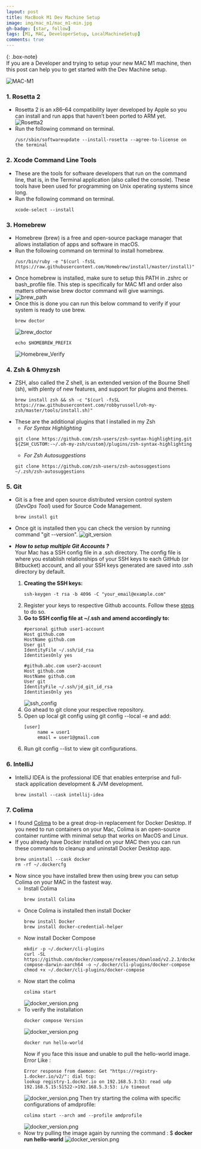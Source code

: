 ```yaml
---
layout: post
title: MacBook M1 Dev Machine Setup 
image: img/mac_m1/mac_m1-min.jpg
gh-badge: [star, follow]
tags: [M1, MAC, DeveloperSetup, LocalMachineSetup]
comments: true
---
```


{: .box-note}       
If you are a Developer and trying to setup your new MAC M1 machine,
then this post can help you to get started with the Dev Machine setup.

![MAC-M1](../img/mac_m1/mac_title_image.jpg)

### 1. Rosetta 2 
* Rosetta 2 is an x86–64 compatibility layer developed by Apple so you can install and run apps that 
haven’t been ported to ARM yet.
![Rosetta2](../img/mac_m1/rosetta.png)
* Run the following command on terminal.
  ```shell
  /usr/sbin/softwareupdate --install-rosetta --agree-to-license on the terminal 
  ```

### 2. Xcode Command Line Tools
* These are the tools for software developers that run on the command line, that is, 
in the Terminal application (also called the console). These tools have been used for 
programming on Unix operating systems since long.
* Run the following command on terminal.
  ```shell
  xcode-select --install 
  ```

### 3. Homebrew
* Homebrew (brew) is a free and open-source package manager that allows installation of apps
and software in macOS.
* Run the following command on terminal to install homebrew.
  ```shell
  /usr/bin/ruby -e "$(curl -fsSL https://raw.githubusercontent.com/Homebrew/install/master/install)"
  ```
* Once homebrew is installed, make sure to setup this PATH in .zshrc or bash_profile file. 
This step is specifically for MAC M1 and order also matters otherwise brew doctor command 
will give warnings.
* ![brew_path](../img/mac_m1/path_brew_zshrc.png)
* Once this is done you can run this below command to verify if your system is ready to use brew.
  ```shell
  brew doctor
  ```
  ![brew_doctor](../img/mac_m1/brew_doctor.png)
  ```shell
  echo $HOMEBREW_PREFIX
  ```
  ![Homebrew_Verify](../img/mac_m1/homebrew_verify.png)

### 4. Zsh & Ohmyzsh
* ZSH, also called the Z shell, is an extended version of the Bourne Shell (sh),
  with plenty of new features, and support for plugins and themes.
  ```shell
  brew install zsh && sh -c "$(curl -fsSL https://raw.githubusercontent.com/robbyrussell/oh-my-zsh/master/tools/install.sh)"
  ```
* These are the additional plugins that I installed in my Zsh
  * *For Syntax Highlighting*
  ```git
  git clone https://github.com/zsh-users/zsh-syntax-highlighting.git ${ZSH_CUSTOM:-~/.oh-my-zsh/custom}/plugins/zsh-syntax-highlighting
  ```  
  * *For Zsh Autosuggestions* 
  ```git
  git clone https://github.com/zsh-users/zsh-autosuggestions ~/.zsh/zsh-autosuggestions
  ```

### 5. Git
* Git is a free and open source distributed version control system (*DevOps Tool*) used for Source Code Management. 
  ```shell
  brew install git 
  ```
* Once git is installed then you can check the version by running command  "git --version".
  ![git_version](../img/mac_m1/git.png)

* ***How to setup multiple Git Accounts ?***  
Your Mac has a SSH config file in a .ssh directory. The config file is where you establish relationships of your SSH keys
to each GitHub (or Bitbucket) account, and all your SSH keys generated are saved into .ssh directory by default.
  1. **Creating the SSH keys:**
     ```shell
     ssh-keygen -t rsa -b 4096 -C "your_email@example.com"     
     ```
  2. Register your keys to respective Github accounts. Follow these 
  [steps](https://docs.github.com/en/authentication/connecting-to-github-with-ssh/adding-a-new-ssh-key-to-your-github-account) to do so.
  3. **Go to SSH config file at ~/.ssh and amend accordingly to:**
     ```git
     #personal github user1-account
     Host github.com
     HostName github.com
     User git
     IdentityFile ~/.ssh/id_rsa
     IdentitiesOnly yes
          
     #github.abc.com user2-account
     Host github.com
     HostName github.com
     User git
     IdentityFile ~/.ssh/jd_git_id_rsa
     IdentitiesOnly yes
     ```
     ![ssh_config](../img/mac_m1/ssh_config.png)
  4. Go ahead to git clone your respective repository.
  5. Open up local git config using git config --local -e and add:
     ```git
     [user]
          name = user1
          email = user1@gmail.com
     ``` 
   6. Run git config --list to view git configurations.

### 6. IntelliJ
* IntelliJ IDEA is the professional IDE that enables enterprise and full-stack application development 
& JVM development.
  ```shell
  brew install --cask intellij-idea
  ```

### 7. Colima
* I found [Colima](https://github.com/abiosoft/colima/) to be a great drop-in replacement for Docker Desktop.
If you need to run containers on your Mac, Colima is an open-source container runtime with minimal setup that works on 
MacOS and Linux.
* If you already have Docker installed on your MAC then you can run these commands to cleanup and uninstall Docker Desktop app.
  ```shell
  brew uninstall --cask docker
  rm -rf ~/.dockercfg
  ```
* Now since you have installed brew then using brew you can setup Colima on your MAC in the fastest way.
  * Install Colima
    ```shell
    brew install Colima 
    ```
  * Once Colima is installed then install Docker
    ```shell
    brew install Docker
    brew install docker-credential-helper
    ```
  * Now install Docker Compose  
    ```shell
    mkdir -p ~/.docker/cli-plugins
    curl -SL https://github.com/docker/compose/releases/download/v2.2.3/docker-compose-darwin-aarch64 -o ~/.docker/cli-plugins/docker-compose
    chmod +x ~/.docker/cli-plugins/docker-compose
    ```
  * Now start the colima  
    ```shell
    colima start
    ```
    ![docker_version.png](../img/mac_m1/colima.png)
  * To verify the installation
    ```shell
    docker compose Version
    ```
    ![docker_version.png](../img/mac_m1/docker_version.png)
    ```shell
    docker run hello-world
    ```
    Now if you face this issue and unable to pull the hello-world image.
    Error Like : 
    ```git
    Error response from daemon: Get "https://registry-1.docker.io/v2/": dial tcp:  
    lookup registry-1.docker.io on 192.168.5.3:53: read udp 192.168.5.15:51522->192.168.5.3:53: i/o timeout
    ```
    ![docker_version.png](../img/mac_m1/error_docker_run.png)
    Then try starting the colima with specific configurations of amdprofile: 
    ```shell
    colima start --arch amd --profile amdprofile
    ```
    ![docker_version.png](../img/mac_m1/colima_config.png)
  * Now try pulling the image again by running the command : $ **docker run hello-world**
    ![docker_version.png](../img/mac_m1/hello_world_docker.png)
    